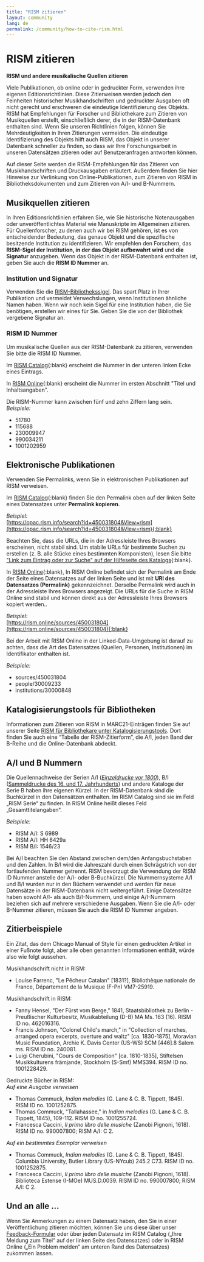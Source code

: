 ```yaml
---
title: "RISM zitieren"
layout: community
lang: de
permalink: /community/how-to-cite-rism.html
---
```


# RISM zitieren    

**RISM und andere musikalische Quellen zitieren**

Viele Publikationen, ob online oder in gedruckter Form, verwenden ihre eigenen Editionsrichtlinien. Diese Zitierweisen werden jedoch den Feinheiten historischer Musikhandschriften und gedruckter Ausgaben oft nicht gerecht und erschweren die eindeutige Identifizierung des Objekts. RISM hat Empfehlungen für Forscher und Bibliothekare zum Zitieren von Musikquellen erstellt, einschließlich derer, die in der RISM-Datenbank enthalten sind. Wenn Sie unseren Richtlinien folgen, können Sie Mehrdeutigkeiten in Ihren Zitierungen vermeiden. Die eindeutige Identifizierung des Objekts hilft auch RISM, das Objekt in unserer Datenbank schneller zu finden, so dass wir Ihre Forschungsarbeit in unseren Datensätzen zitieren oder auf Benutzeranfragen antworten können.  

Auf dieser Seite werden die RISM-Empfehlungen für das Zitieren von Musikhandschriften und Druckausgaben erläutert. Außerdem finden Sie hier Hinweise zur Verlinkung von Online-Publikationen, zum Zitieren von RISM in Bibliotheksdokumenten und zum Zitieren von A/I- und B-Nummern.  

## Musikquellen zitieren  

In Ihren Editionsrichtlinien erfahren Sie, wie Sie historische Notenausgaben oder unveröffentlichtes Material wie Manuskripte im Allgemeinen zitieren. Für Quellenforscher, zu denen auch wir bei RISM gehören, ist es von entscheidender Bedeutung, das genaue Objekt und die spezifische besitzende Institution zu identifizieren. Wir empfehlen den Forschern, das **RISM-Sigel der Institution, in der das Objekt aufbewahrt wird** und **die Signatur** anzugeben. Wenn das Objekt in der RISM-Datenbank enthalten ist, geben Sie auch die **RISM ID Nummer** an.  

### Institution und Signatur  

Verwenden Sie die [RISM-Bibliothekssigel](/community/sigla.html). Das spart Platz in Ihrer Publikation und vermeidet Verwechslungen, wenn Institutionen ähnliche Namen haben. Wenn wir noch kein Sigel für eine Institution haben, die Sie benötigen, erstellen wir eines für Sie. Geben Sie die von der Bibliothek vergebene Signatur an.  

### RISM ID Nummer  

Um musikalische Quellen aus der RISM-Datenbank zu zitieren, verwenden Sie bitte die RISM ID Nummer.  

Im [RISM Catalog](https://opac.rism.info/main-menu-/kachelmenu){:blank} erscheint die Nummer in der unteren linken Ecke eines Eintrags.

In [RISM Online](https://rism.online/){:blank} erscheint die Nummer im ersten Abschnitt "Titel und Inhaltsangaben".  

Die RISM-Nummer kann zwischen fünf und zehn Ziffern lang sein.  
_Beispiele:_   
- 51780  
- 115688  
- 230009947  
- 990034211  
- 1001202959  

## Elektronische Publikationen  

Verwenden Sie Permalinks, wenn Sie in elektronischen Publikationen auf RISM verweisen.  

Im [RISM Catalog](https://opac.rism.info/main-menu-/kachelmenu){:blank} finden Sie den Permalink oben auf der linken Seite eines Datensatzes unter **Permalink kopieren**.  

_Beispiel:_  
[https://opac.rism.info/search?id=450031804&View=rism](https://opac.rism.info/search?id=450031804&View=rism){:blank}  

Beachten Sie, dass die URLs, die in der Adressleiste Ihres Browsers erscheinen, nicht stabil sind. Um stabile URLs für bestimmte Suchen zu erstellen (z. B. alle Stücke eines bestimmten Komponisten), lesen Sie bitte ["Link zum Eintrag oder zur Suche" auf der Hilfeseite des Katalogs](https://opac.rism.info/main-menu-/kachelmenu/help){:blank}.  

In [RISM Online](https://rism.online/){:blank}, In RISM Online befindet sich der Permalink am Ende der Seite eines Datensatzes auf der linken Seite und ist mit **URI des Datensatzes (Permalink)** gekennzeichnet. Derselbe Permalink wird auch in der Adressleiste Ihres Browsers angezeigt. Die URLs für die Suche in RISM Online sind stabil und können direkt aus der Adressleiste Ihres Browsers kopiert werden..  

_Beispiel:_  
[https://rism.online/sources/450031804](https://rism.online/sources/450031804){:blank}    

Bei der Arbeit mit RISM Online in der Linked-Data-Umgebung ist darauf zu achten, dass die Art des Datensatzes (Quellen, Personen, Institutionen) im Identifikator enthalten ist.  

_Beispiele:_

- sources/450031804
- people/30009233
- institutions/30000848

## Katalogisierungstools für Bibliotheken  

Informationen zum Zitieren von RISM in MARC21-Einträgen finden Sie auf unserer Seite [RISM für Bibliothekare unter Katalogisierungstools](/community/rism-for-librarians.html#cataloging-tools). Dort finden Sie auch eine “Tabelle der RISM-Zitierform”, die A/I, jeden Band der B-Reihe und die Online-Datenbank abdeckt.  

## A/I und B Nummern  

Die Quellennachweise der Serien A/I ([_Einzeldrucke vor 1800_](/publications.html#series-a-inventories-of-musical-sources)), B/I ([Sammeldrucke des 16. und 17. Jahrhunderts](/publications.html#series-b-bibliographies-organized-by-topic)) und andere Kataloge der Serie B haben ihre eigenen Kürzel. In der RISM-Datenbank sind die Buchkürzel in den Datensätzen enthalten. Im RISM Catalog sind sie im Feld „RISM Serie“ zu finden. In RISM Online heißt dieses Feld „Gesamttitelangaben“.

_Beispiele:_    

- RISM A/I: S 6989  
- RISM A/I: HH 6429a  
- RISM B/I: 1546/23  

Bei A/I beachten Sie den Abstand zwischen dem/den Anfangsbuchstaben und den Zahlen. In B/I wird die Jahreszahl durch einen Schrägstrich von der fortlaufenden Nummer getrennt.
RISM bevorzugt die Verwendung der RISM ID Nummer anstelle der A/I- oder B-Buchkürzel. Die Nummernsysteme A/I und B/I wurden nur in den Büchern verwendet und werden für neue Datensätze in der RISM-Datenbank nicht weitergeführt. Einige Datensätze haben sowohl A/I- als auch B/I-Nummern, und einige A/I-Nummern beziehen sich auf mehrere verschiedene Ausgaben. Wenn Sie die A/I- oder B-Nummer zitieren, müssen Sie auch die RISM ID Nummer angeben.  

## Zitierbeispiele  

Ein Zitat, das dem Chicago Manual of Style für einen gedruckten Artikel in einer Fußnote folgt, aber alle oben genannten Informationen enthält, würde also wie folgt aussehen.

Musikhandschrift nicht in RISM:  
- Louise Farrenc, "Le Pêcheur Catalan" [1831?], Bibliothèque nationale de France, Département de la Musique (F-Pn) VM7-25919.

Musikhandschrift in RISM:  
- Fanny Hensel, "Der Fürst vom Berge," 1841, Staatsbibliothek zu Berlin - Preußischer Kulturbesitz, Musikabteilung (D-B) MA Ms. 163 (16). RISM ID no. 462016316.    
- Francis	Johnson, "Colonel Child's march," in "Collection of marches, arranged opera excerpts, overture and waltz" [ca. 1830-1875], Moravian Music Foundation, Archie K. Davis Center (US-WS) SCM [446].8 Salem ms. RISM ID no. 240081.    
- Luigi Cherubini, "Cours de Composition" [ca. 1810-1835], Stiftelsen Musikkulturens främjande, Stockholm (S-Smf) MMS394. RISM ID no. 1001228429.  

Gedruckte Bücher in RISM:  
_Auf eine Ausgabe verweisen_  
- Thomas Commuck, _Indian melodies_ (G. Lane & C. B. Tippett, 1845). RISM ID no. 1001252875.
- Thomas Commuck, "Tallahassee," in _Indian melodies_ (G. Lane & C. B. Tippett, 1845), 109-112. RISM ID no. 1001255724.
- Francesca Caccini, _Il primo libro delle musiche_ (Zanobi Pignoni, 1618). RISM ID no. 990007800; RISM A/I: C 2.  

_Auf ein bestimmtes Exemplar verweisen_  
- Thomas Commuck, _Indian melodies_ (G. Lane & C. B. Tippett, 1845). Columbia University, Butler Library (US-NYcub) 245.2 C73. RISM ID no. 1001252875.
- Francesca Caccini, _Il primo libro delle musiche_ (Zanobi Pignoni, 1618). Biblioteca Estense (I-MOe) MUS.D.0039. RISM ID no. 990007800; RISM A/I: C 2.

## Und an alle …  

Wenn Sie Anmerkungen zu einem Datensatz haben, den Sie in einer Veröffentlichung zitieren möchten, können Sie uns diese über unser [Feedback-Formular](/service/feedback.html) oder über jeden Datensatz im RISM Catalog („Ihre Meldung zum Titel“ auf der linken Seite des Datensatzes) oder in RISM Online („Ein Problem melden“ am unteren Rand des Datensatzes) zukommen lassen.
